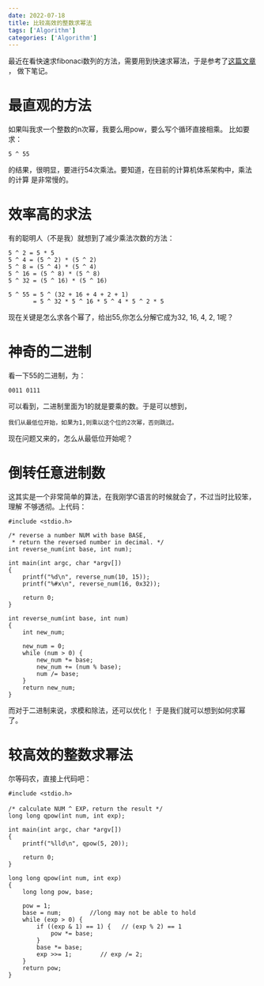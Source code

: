 ```yaml
---
date: 2022-07-18
title: 比较高效的整数求幂法
tags: ['Algorithm']
categories: ['Algorithm']
---
```


最近在看快速求fibonaci数列的方法，需要用到快速求幂法，于是参考了[这篇文章](http://blog.csdn.net/hkdgjqr/article/details/5381028)
， 做下笔记。

# 最直观的方法

如果叫我求一个整数的n次幂，我要么用pow，要么写个循环直接相乘。
比如要求：

``` {.example}
5 ^ 55
```

的结果，很明显，要进行54次乘法。要知道，在目前的计算机体系架构中，乘法的计算
是非常慢的。

# 效率高的求法

有的聪明人（不是我）就想到了减少乘法次数的方法：

``` {.example}
5 ^ 2 = 5 * 5
5 ^ 4 = (5 ^ 2) * (5 ^ 2)
5 ^ 8 = (5 ^ 4) * (5 ^ 4)
5 ^ 16 = (5 ^ 8) * (5 ^ 8)
5 ^ 32 = (5 ^ 16) * (5 ^ 16)

5 ^ 55 = 5 ^ (32 + 16 + 4 + 2 + 1)
       = 5 ^ 32 * 5 ^ 16 * 5 ^ 4 * 5 ^ 2 * 5
```

现在关键是怎么求各个幂了，给出55,你怎么分解它成为32, 16, 4, 2, 1呢？

# 神奇的二进制

看一下55的二进制，为：

``` {.example}
0011 0111
```

可以看到，二进制里面为1的就是要乘的数。于是可以想到，

``` {.example}
我们从最低位开始，如果为1,则乘以这个位的2次幂，否则跳过。
```

现在问题又来的，怎么从最低位开始呢？

# 倒转任意进制数

这其实是一个非常简单的算法，在我刚学C语言的时候就会了，不过当时比较笨，理解
不够透彻。上代码：

``` {.c}
#include <stdio.h>

/* reverse a number NUM with base BASE,
 * return the reversed number in decimal. */
int reverse_num(int base, int num);

int main(int argc, char *argv[])
{
    printf("%d\n", reverse_num(10, 15));
    printf("%#x\n", reverse_num(16, 0x32));

    return 0;
}

int reverse_num(int base, int num)
{
    int new_num;

    new_num = 0;
    while (num > 0) {
        new_num *= base;
        new_num += (num % base);
        num /= base;
    }
    return new_num;
}
```

而对于二进制来说，求模和除法，还可以优化！
于是我们就可以想到如何求幂了。

# 较高效的整数求幂法

尔等码农，直接上代码吧：

``` {.c}
#include <stdio.h>

/* calculate NUM ^ EXP，return the result */
long long qpow(int num, int exp);

int main(int argc, char *argv[])
{
    printf("%lld\n", qpow(5, 20));

    return 0;
}

long long qpow(int num, int exp)
{
    long long pow, base;

    pow = 1;
    base = num;        //long may not be able to hold
    while (exp > 0) {
        if ((exp & 1) == 1) {   // (exp % 2) == 1
            pow *= base;
        }
        base *= base;
        exp >>= 1;        // exp /= 2;
    }
    return pow;
}
```
